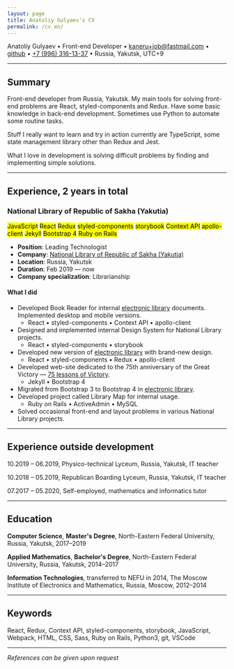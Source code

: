 ```yaml
---
layout: page
title: Anatoliy Gulyaev's CV
permalink: /cv_en/
---
```


Anatoliy Gulyaev • Front-end Developer • [kaneru+job@fastmail.com](mailto:kaneru+job@fastmail.com) • [github](https://github.com/kaneru) • [+7 (996) 316-13-37](tel:+79963161337) • Russia, Yakutsk, UTC+9

---

## Summary

Front-end developer from Russia, Yakutsk. My main tools for solving front-end problems are React, styled-components and Redux. Have some basic knowledge in back-end development. Sometimes use Python to automate some routine tasks.

Stuff I really want to learn and try in action currently are TypeScript, some state management library other than Redux and Jest.

What I love in development is solving difficult problems by finding and implementing simple solutions.

---

## Experience, 2 years in total

### National Library of Republic of Sakha (Yakutia)

<aside>
  <mark>JavaScript</mark>
  <mark>React</mark>
  <mark>Redux</mark>
  <mark>styled-components</mark>
  <mark>storybook</mark>
  <mark>Context API</mark>
  <mark>apollo-client</mark>
  <mark>Jekyll</mark>
  <mark>Bootstrap 4</mark>
  <mark>Ruby on Rails</mark>
</aside>

- **Position**: Leading Technologist
- **Company**: [National Library of Republic of Sakha (Yakutia)](https://nlrs.ru)
- **Location**: Russia, Yakutsk
- **Duration**: Feb 2019 — now
- **Company specialization**: Librarianship

#### What I did

- Developed Book Reader for internal [electronic library](https://e.nlrs.ru) documents. Implemented desktop and mobile versions.
    - React • styled-components • Context API • apollo-client
- Designed and implemented internal Design System for National Library projects.
    - React • styled-components • storybook
- Developed new version of [electronic library](https://e.nlrs.ru) with brand-new design.
    - React • styled-components • Redux • apollo-client
- Developed web-site dedicated to the 75th anniversary of the Great Victory — [75 lessons of Victory](https://pobeda.nlrs.ru).
    - Jekyll • Bootstrap 4
- Migrated from Bootstrap 3 to Bootstrap 4 in [electronic library](https://e.nlrs.ru).
- Developed project called Library Map for internal usage.
    - Ruby on Rails • ActiveAdmin • MySQL
- Solved occasional front-end and layout problems in various National Library  projects.

---

## Experience outside development

10.2019 – 06.2019, Physico-technical Lyceum, Russia, Yakutsk, IT teacher

10.2018 – 05.2019, Republican Boarding Lyceum, Russia, Yakutsk, IT teacher

07.2017 – 05.2020, Self-employed, mathematics and informatics tutor

---

## Education

**Computer Science**, **Master's Degree**,
North-Eastern Federal University, Russia, Yakutsk, 2017–2019

**Applied Mathematics**, **Bachelor's Degree**,
North-Eastern Federal University, Russia, Yakutsk, 2014–2017

**Information Technologies**, transferred to NEFU in 2014,
The Moscow Institute of Electronics and Mathematics, Russia, Moscow, 2012–2014

---

## Keywords

React, Redux, Context API, styled-components, storybook, JavaScript, Webpack, HTML, CSS, Sass, Ruby on Rails, Python3, git, VSCode

---

*References can be given upon request*

